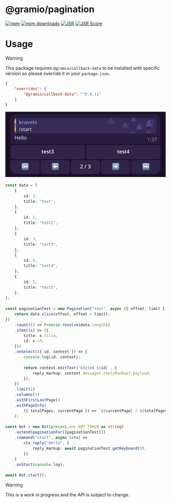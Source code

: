 # @gramio/pagination

[![npm](https://img.shields.io/npm/v/@gramio/pagination?logo=npm&style=flat&labelColor=000&color=3b82f6)](https://www.npmjs.org/package/@gramio/pagination)
[![npm downloads](https://img.shields.io/npm/dw/@gramio/pagination?logo=npm&style=flat&labelColor=000&color=3b82f6)](https://www.npmjs.org/package/@gramio/pagination)
[![JSR](https://jsr.io/badges/@gramio/pagination)](https://jsr.io/@gramio/pagination)
[![JSR Score](https://jsr.io/badges/@gramio/pagination/score)](https://jsr.io/@gramio/pagination)

# Usage

> [!WARNING]
> This package requires `@gramio/callback-data` to be installed with specific version so please override it in your `package.json`.

```json
{
    "overrides": {
        "@gramio/callback-data": "^0.0.11"
    }
}
```

![image](https://raw.githubusercontent.com/gramiojs/pagination/refs/heads/main/assets/example.png)

```ts
const data = [
    {
        id: 1,
        title: "test",
    },
    {
        id: 2,
        title: "test2",
    },
    {
        id: 3,
        title: "test3",
    },
    {
        id: 4,
        title: "test4",
    },
    {
        id: 5,
        title: "test5",
    },
];

const paginationTest = new Pagination("test", async ({ offset, limit }) => {
    return data.slice(offset, offset + limit);
})
    .count(() => Promise.resolve(data.length))
    .item((x) => ({
        title: x.title,
        id: x.id,
    }))
    .onSelect(({ id, context }) => {
        console.log(id, context);

        return context.editText(`Edited ${id}`, {
            reply_markup: context.message?.replyMarkup?.payload,
        });
    })
    .limit(2)
    .columns(2)
    .withFirstLastPage()
    .withPageInfo(
        ({ totalPages, currentPage }) => `${currentPage} / ${totalPages}`
    );

const bot = new Bot(process.env.BOT_TOKEN as string)
    .extend(paginationFor([paginationTest]))
    .command("start", async (ctx) =>
        ctx.reply("Hello", {
            reply_markup: await paginationTest.getKeyboard(0),
        })
    )
    .onStart(console.log);

await bot.start();
```

> [!WARNING]
> This is a work in progress and the API is subject to change.

